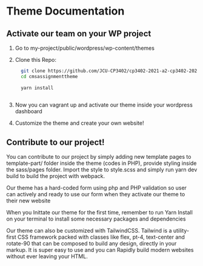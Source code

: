 # Theme Documentation

## Activate our team on your WP project

 1. Go to my-project/public/wordpress/wp-content/themes

 2. Clone this Repo:
    ```sh
      git clone https://github.com/JCU-CP3402/cp3402-2021-a2-cp3402-2021-team11.git
      cd cmsassignmenttheme
      
      yarn install
      
    ```
    
 3. Now you can vagrant up and activate our theme inside your wordpress dashboard
 
 4. Customize the theme and create your own website!


## Contribute to our project!

  You can contribute to our project by simply adding new template pages to template-part/ folder inside the theme (codes in PHP), provide styling inside the sass/pages folder. Import the style to style.scss and simply run yarn dev build to build the project with webpack.
  
  Our theme has a hard-coded form using php and PHP validation so user can actively and ready to use our form when they activate our theme to their new website
  
  When you Inittate our theme for the first time, remember to run Yarn Install on your terminal to install some necessary packages and dependencies
  
  Our theme can also be customized with TailwindCSS. Tailwind is a utility-first CSS framework packed with classes like flex, pt-4, text-center and rotate-90 that can be composed to build any design, directly in your markup. It is super easy to use and you can Rapidly build modern websites without ever leaving your HTML.
